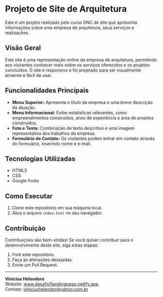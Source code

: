 # Projeto de Site de Arquitetura

Este é um projeto realizado pelo curso DNC de site que apresenta informações sobre uma empresa de arquitetura, seus serviços e realizações.

## Visão Geral

Este site é uma representação online da empresa de arquitetura, permitindo aos visitantes conhecer mais sobre os serviços oferecidos e os projetos concluídos. O site é responsivo e foi projetado para ser visualmente atraente e fácil de usar.

## Funcionalidades Principais

- **Menu Superior:** Apresenta o título da empresa e uma breve descrição da atuação.
- **Menu Informacional:** Exibe estatísticas relevantes, como empreendimentos construídos, anos de experiência e área de projetos construídos.
- **Foto e Texto:** Combinação de texto descritivo e uma imagem representativa dos trabalhos da empresa.
- **Formulário de Contato:** Os visitantes podem entrar em contato através do formulário, inserindo nome e e-mail.

## Tecnologias Utilizadas

- HTML5
- CSS
- Google Fonts

## Como Executar

1. Clone este repositório em sua máquina local.
2. Abra o arquivo `index.html` no seu navegador.

## Contribuição

Contribuições são bem-vindas! Se você quiser contribuir para o desenvolvimento deste site, siga estas etapas:

1. Fork este repositório.
2. Faça as alterações desejadas.
3. Envie um Pull Request.

---

**Vinicius Heleodoro**<br>
Website: www.desafio1landingpage.netlify.app<br>
Contato: viniciusheleodor@yahoo.com.br
